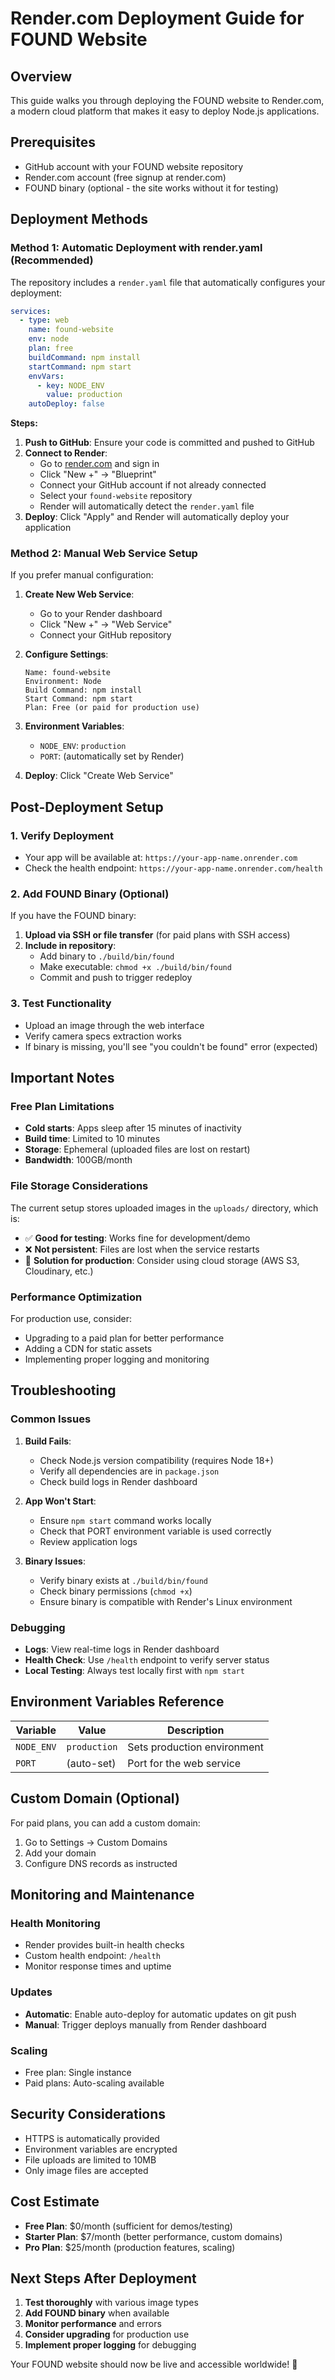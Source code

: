 # Render.com Deployment Guide for FOUND Website

## Overview
This guide walks you through deploying the FOUND website to Render.com, a modern cloud platform that makes it easy to deploy Node.js applications.

## Prerequisites
- GitHub account with your FOUND website repository
- Render.com account (free signup at render.com)
- FOUND binary (optional - the site works without it for testing)

## Deployment Methods

### Method 1: Automatic Deployment with render.yaml (Recommended)

The repository includes a `render.yaml` file that automatically configures your deployment:

```yaml
services:
  - type: web
    name: found-website
    env: node
    plan: free
    buildCommand: npm install
    startCommand: npm start
    envVars:
      - key: NODE_ENV
        value: production
    autoDeploy: false
```

**Steps:**
1. **Push to GitHub**: Ensure your code is committed and pushed to GitHub
2. **Connect to Render**: 
   - Go to [render.com](https://render.com) and sign in
   - Click "New +" → "Blueprint"
   - Connect your GitHub account if not already connected
   - Select your `found-website` repository
   - Render will automatically detect the `render.yaml` file
3. **Deploy**: Click "Apply" and Render will automatically deploy your application

### Method 2: Manual Web Service Setup

If you prefer manual configuration:

1. **Create New Web Service**:
   - Go to your Render dashboard
   - Click "New +" → "Web Service"
   - Connect your GitHub repository

2. **Configure Settings**:
   ```
   Name: found-website
   Environment: Node
   Build Command: npm install
   Start Command: npm start
   Plan: Free (or paid for production use)
   ```

3. **Environment Variables**:
   - `NODE_ENV`: `production`
   - `PORT`: (automatically set by Render)

4. **Deploy**: Click "Create Web Service"

## Post-Deployment Setup

### 1. Verify Deployment
- Your app will be available at: `https://your-app-name.onrender.com`
- Check the health endpoint: `https://your-app-name.onrender.com/health`

### 2. Add FOUND Binary (Optional)
If you have the FOUND binary:

1. **Upload via SSH or file transfer** (for paid plans with SSH access)
2. **Include in repository**: 
   - Add binary to `./build/bin/found`
   - Make executable: `chmod +x ./build/bin/found`
   - Commit and push to trigger redeploy

### 3. Test Functionality
- Upload an image through the web interface
- Verify camera specs extraction works
- If binary is missing, you'll see "you couldn't be found" error (expected)

## Important Notes

### Free Plan Limitations
- **Cold starts**: Apps sleep after 15 minutes of inactivity
- **Build time**: Limited to 10 minutes
- **Storage**: Ephemeral (uploaded files are lost on restart)
- **Bandwidth**: 100GB/month

### File Storage Considerations
The current setup stores uploaded images in the `uploads/` directory, which is:
- ✅ **Good for testing**: Works fine for development/demo
- ❌ **Not persistent**: Files are lost when the service restarts
- 🔄 **Solution for production**: Consider using cloud storage (AWS S3, Cloudinary, etc.)

### Performance Optimization
For production use, consider:
- Upgrading to a paid plan for better performance
- Adding a CDN for static assets
- Implementing proper logging and monitoring

## Troubleshooting

### Common Issues

1. **Build Fails**:
   - Check Node.js version compatibility (requires Node 18+)
   - Verify all dependencies are in `package.json`
   - Check build logs in Render dashboard

2. **App Won't Start**:
   - Ensure `npm start` command works locally
   - Check that PORT environment variable is used correctly
   - Review application logs

3. **Binary Issues**:
   - Verify binary exists at `./build/bin/found`
   - Check binary permissions (`chmod +x`)
   - Ensure binary is compatible with Render's Linux environment

### Debugging
- **Logs**: View real-time logs in Render dashboard
- **Health Check**: Use `/health` endpoint to verify server status
- **Local Testing**: Always test locally first with `npm start`

## Environment Variables Reference

| Variable | Value | Description |
|----------|--------|-------------|
| `NODE_ENV` | `production` | Sets production environment |
| `PORT` | (auto-set) | Port for the web service |

## Custom Domain (Optional)
For paid plans, you can add a custom domain:
1. Go to Settings → Custom Domains
2. Add your domain
3. Configure DNS records as instructed

## Monitoring and Maintenance

### Health Monitoring
- Render provides built-in health checks
- Custom health endpoint: `/health`
- Monitor response times and uptime

### Updates
- **Automatic**: Enable auto-deploy for automatic updates on git push
- **Manual**: Trigger deploys manually from Render dashboard

### Scaling
- Free plan: Single instance
- Paid plans: Auto-scaling available

## Security Considerations

- HTTPS is automatically provided
- Environment variables are encrypted
- File uploads are limited to 10MB
- Only image files are accepted

## Cost Estimate

- **Free Plan**: $0/month (sufficient for demos/testing)
- **Starter Plan**: $7/month (better performance, custom domains)
- **Pro Plan**: $25/month (production features, scaling)

## Next Steps After Deployment

1. **Test thoroughly** with various image types
2. **Add FOUND binary** when available
3. **Monitor performance** and errors
4. **Consider upgrading** for production use
5. **Implement proper logging** for debugging

Your FOUND website should now be live and accessible worldwide! 🚀
